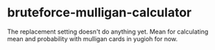 # bruteforce-mulligan-calculator

The replacement setting doesn't do anything yet. Mean for calculating mean and probability with mulligan cards in yugioh for now.
